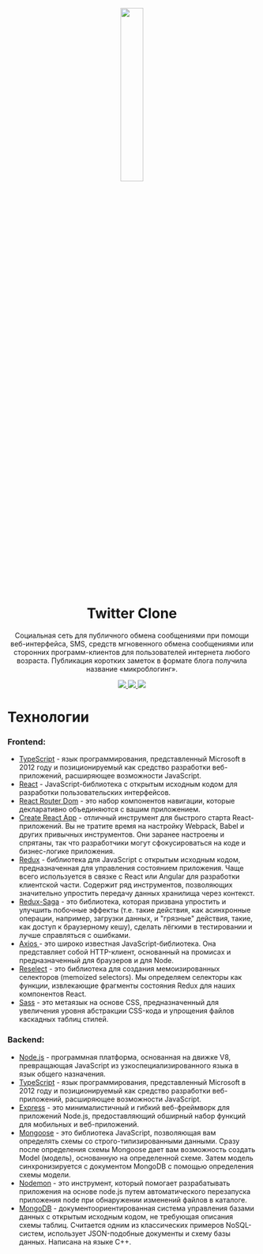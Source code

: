 <p align="center">
    <img src="https://www.bgr.in/wp-content/uploads/2013/01/twitter_icon.png" width="30%">
</p>

<h1 align="center">Twitter Clone</h1>

<p align="center">Cоциальная сеть для публичного обмена сообщениями при помощи веб-интерфейса, SMS, средств мгновенного обмена сообщениями или сторонних программ-клиентов для пользователей интернета любого возраста. Публикация коротких заметок в формате блога получила название «микроблогинг».</p>

<p align="center">
    <a href="https://github.com/seryozhabaleyko/twitter-clone">
        <img src="https://img.shields.io/badge/Twitter-Clone-83BA2F?style=for-the-badge&labelColor=90C53F" />
    </a>
    <a href="https://github.com/seryozhabaleyko/twitter-clone/stargazers">
        <img src="https://img.shields.io/github/stars/seryozhabaleyko/twitter-clone?style=for-the-badge" />
    </a>
    <a href="https://github.com/seryozhabaleyko/twitter-clone/issues">
        <img src="https://img.shields.io/github/issues-raw/seryozhabaleyko/twitter-clone?style=for-the-badge" />
    </a>
</p>

<h1>Технологии</h1>

<h3>Frontend:</h3>

<ul>
    <li>
        <a href="https://github.com/Microsoft/TypeScript">TypeScript</a> - язык программирования, представленный Microsoft в 2012 году и позиционируемый как средство разработки веб-приложений, расширяющее возможности JavaScript.
    </li>
    <li>
        <a href="https://github.com/facebook/react">React</a> - JavaScript-библиотека с открытым исходным кодом для разработки пользовательских интерфейсов.
    </li>
    <li>
        <a href="https://github.com/ReactTraining/react-router/tree/master/packages/react-router-dom">React Router Dom</a> - это набор компонентов навигации, которые декларативно объединяются с вашим приложением.
    </li>
    <li>
        <a href="https://github.com/facebook/create-react-app">Create React App</a> - отличный инструмент для быстрого старта React-приложений. Вы не тратите время на настройку Webpack, Babel и других привычных инструментов. Они заранее настроены и спрятаны, так что разработчики могут сфокусироваться на коде и бизнес-логике приложения.
    </li>
    <li>
        <a href="https://github.com/reduxjs/redux">Redux</a> - библиотека для JavaScript с открытым исходным кодом, предназначенная для управления состоянием приложения. Чаще всего используется в связке с React или Angular для разработки клиентской части. Содержит ряд инструментов, позволяющих значительно упростить передачу данных хранилища через контекст.
    </li>
    <li>
        <a href="https://github.com/redux-saga/redux-saga/">Redux-Saga</a> - это библиотека, которая призвана упростить и улучшить побочные эффекты (т.е. такие действия, как асинхронные операции, например, загрузки данных, и "грязные" действия, такие, как доступ к браузерному кешу), сделать лёгкими в тестировании и лучше справляться с ошибками.
    </li>
    <li>
        <a href="https://github.com/axios/axios">Axios </a> - это широко известная JavaScript-библиотека. Она представляет собой HTTP-клиент, основанный на промисах и предназначенный для браузеров и для Node.
    </li>
    <li>
        <a href="https://github.com/reduxjs/reselect">Reselect</a> - это библиотека для создания мемоизированных селекторов (memoized selectors). Мы определяем селекторы как функции, извлекающие фрагменты состояния Redux для наших компонентов React.
    </li>
    <li>
        <a href="https://sass-scss.ru">Sass</a> - это метаязык на основе CSS, предназначенный для увеличения уровня абстракции CSS-кода и упрощения файлов каскадных таблиц стилей.
    </li>
</ul>

<h3>Backend:</h3>

<ul>
    <li>
        <a href="https://nodejs.org">Node.js</a> - программная платформа, основанная на движке V8, превращающая JavaScript из узкоспециализированного языка в язык общего назначения.
    </li>
    <li>
        <a href="https://github.com/Microsoft/TypeScript">TypeScript</a> - язык программирования, представленный Microsoft в 2012 году и позиционируемый как средство разработки веб-приложений, расширяющее возможности JavaScript.
    </li>
    <li>
        <a href="https://expressjs.com">Express</a> -  это минималистичный и гибкий веб-фреймворк для приложений Node.js, предоставляющий обширный набор функций для мобильных и веб-приложений.
    </li>
    <li>
        <a href="https://mongoosejs.com">Mongoose</a> - это библиотека JavaScript, позволяющая вам определять схемы со строго-типизированными данными. Сразу после определения схемы Mongoose дает вам возможность создать Model (модель), основанную на определенной схеме. Затем модель синхронизируется с документом MongoDB с помощью определения схемы модели.
    </li>
    <li>
        <a href="https://nodemon.io">Nodemon</a> - это инструмент, который помогает разрабатывать приложения на основе node.js путем автоматического перезапуска приложения node при обнаружении изменений файлов в каталоге.
    </li>
    <li>
        <a href="https://www.mongodb.com">MongoDB</a> - документоориентированная система управления базами данных с открытым исходным кодом, не требующая описания схемы таблиц. Считается одним из классических примеров NoSQL-систем, использует JSON-подобные документы и схему базы данных. Написана на языке C++.
    </li>
</ul>
